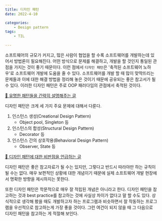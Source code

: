 ```yaml
---
title: 디자인 패턴
date: 2022-4-10

categories:
    - Design pattern
tags:
    - TIL
    
---
```


소프트웨어의 규모가 커지고, 많은 사람이 협업을 할 수록 소프트웨어를 개발하는데 있어서 방법론이 필요해진다. 어떤 방식으로 문제를 해결하고, 개발을 할 것인지 통일된 관점을 가지는 것이 좋기 때문이다. 이런 점에서 `디자인 패턴`은 '축적된 소프트웨어 노하우'로 소프트웨어 개발에 도움을 줄 수 있다. 소프트웨어를 개발 할 때 많이 맞딱뜨리는 문제들과 이에 대한 해결 방법을 정리해 놓은 것이기 때문에 공유되는 좋은 참고서가 될 수 있다.  이러한 디자인 패턴은 주로 OOP 패러다임의 관점에서 축적된 것이다.

[🎱 유명한 패턴들을 간략히 설명해주는 글](https://coding-factory.tistory.com/708)

디자인 패턴은 크게 세 가지 주요 문제에 대해서 다룬다.
1. 인스턴스 생성(Creational Design Pattern)
    - Object pool, Singleton 등
2. 인스턴스의 합성(Structural Design Pattern)
    - Decorator 등 
3. 인스턴스 간의 상호작용(Behavioral Design Pattern)
    - Observer, State 등

[🎱 디자인 패턴에 대한 비판점을 언급하는 글](https://sourcemaking.com/design_patterns)


디자인 패턴은 좋은 참고자료가 될 수는 있지만, 그렇다고 반드시 따라야만 하는 규칙이 될 수는 없다. 매우 보편적인 상황에 대한 개념이기 때문에 실제 소프트웨어 개발 현장에서 명확한 방향을 제시하지는 못한다. 

또한 디자인 패턴은 학문적으로 매우 잘 적립된 개념은 아니라고 한다. 디자인 패턴을 참고하는 것과 best practice를 참고하는 것에 사실상 차이가 없다고 말 할 수도 있다. 상식적으로 생각해 봤을 때도 개발하고자 하는 프로그램과 비슷하면서 잘 작동하는 프로그램을 우선적으로 참고하는게 가장 좋을 것이다. 그런 여건이 되지 않을 때 그 다음으로 디자인 패턴을 참고하는 게 적절해 보인다. 


